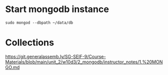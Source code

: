 # Start mongodb instance
`sudo mongod --dbpath ~/data/db`

# Collections
https://git.generalassemb.ly/SG-SEIF-9/Course-Materials/blob/main/unit_2/w10d3/2_mongodb/instructor_notes/1.%20MONGO.md